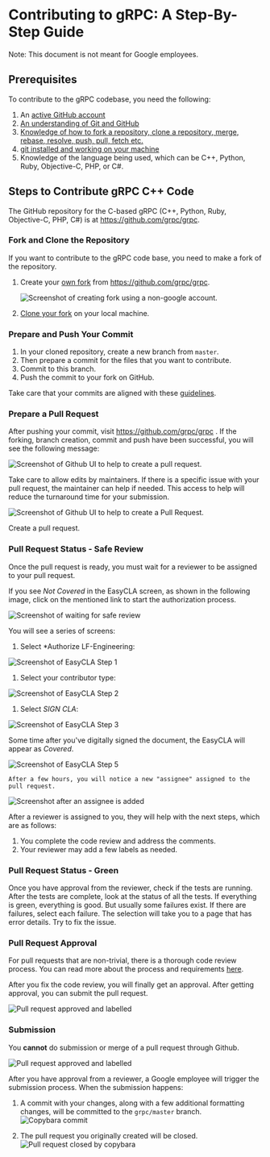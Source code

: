 # Contributing to gRPC: A Step-By-Step Guide

Note: This document is not meant for Google employees.

## Prerequisites

To contribute to the gRPC codebase, you need the following:

1.  An
    [active GitHub account](https://docs.github.com/en/get-started/quickstart/creating-an-account-on-github)
1.  [An understanding of Git and GitHub](https://docs.github.com/en/get-started/using-git/about-git)
1.  [Knowledge of how to fork a repository, clone a repository, merge, rebase,
    resolve, push, pull, fetch
    etc.](https://docs.github.com/en/get-started/using-git/about-git)
1.  [git installed and working on your machine](https://github.com/git-guides/install-git)
1.  Knowledge of the language being used, which can be C++, Python, Ruby,
    Objective-C, PHP, or C#.

## Steps to Contribute gRPC C++ Code

The GitHub repository for the C-based gRPC (C++, Python, Ruby, Objective-C, PHP, C#)
is at https://github.com/grpc/grpc.

### Fork and Clone the Repository

If you want to contribute to the gRPC code base, you need to make a fork of the
repository.

1.    Create your
[own fork](https://docs.github.com/en/pull-requests/collaborating-with-pull-requests/working-with-forks/fork-a-repo)
from https://github.com/grpc/grpc.

      ![Screenshot of creating fork using a non-google account.](doc/images/img/grpc-create-fork.png)

1.   [Clone your fork](https://docs.github.com/en/pull-requests/collaborating-with-pull-requests/working-with-forks/fork-a-repo#cloning-your-forked-repository)
on your local machine.

### Prepare and Push Your Commit

1.  In your cloned repository, create a new branch from `master`.
1.  Then prepare a commit for the files that you want to contribute.
1.  Commit to this branch.
1.  Push the commit to your fork on GitHub.

Take care that your commits are aligned with these
[guidelines](https://github.com/grpc/grpc/blob/master/CONTRIBUTING.md#guidelines-for-pull-requests).

### Prepare a Pull Request

After pushing your commit, visit https://github.com/grpc/grpc . If the
forking, branch creation, commit and push have been successful, you will see
the following message:

![Screenshot of Github UI to help to create a pull request.](doc/images/img/grpc-compare-and-pull-request.png)

Take care to allow edits by maintainers. If there is a specific issue
with your pull request, the maintainer can help if needed. This access to help will reduce
the turnaround time for your submission.

![Screenshot of Github UI to help to create a Pull Request.](doc/images/img/grpc-pull-request-details.png)

Create a pull request.

### Pull Request Status - Safe Review

Once the pull request is ready, you must wait for a reviewer to be
assigned to your pull request.

If you see *Not Covered* in the EasyCLA screen, as shown in the following image,
click on the mentioned link to start the authorization process.

![Screenshot of waiting for safe review](doc/images/img/grpc-tests.png)

You will see a series of screens:

1.  Select *Authorize LF-Engineering:

![Screenshot of EasyCLA Step 1](doc/images/img/grpc-easycla-authorize.png)

1.  Select your contributor type:

![Screenshot of EasyCLA Step 2](doc/images/img/grpc-contributor-type.png)

1.  Select *SIGN CLA*:

![Screenshot of EasyCLA Step 3](doc/images/img/grpc-sign-cla.png)

Some time after you've digitally signed the document, the EasyCLA will appear as
*Covered*.

![Screenshot of EasyCLA Step 5](doc/images/img/grpc-easycla-covered.png)

    After a few hours, you will notice a new "assignee" assigned to the pull request.

![Screenshot after an assignee is added](doc/images/img/grpc-assignee.png)

After a reviewer is assigned to you, they will help with the next
steps, which are as follows:

1.  You complete the code review and address the comments.
1.  Your reviewer may add a few labels as needed.

### Pull Request Status - Green

Once you have approval from the reviewer, check if the tests are running. After
the tests are complete, look at the status of all the tests. If
everything is green, everything is good. But usually some failures exist. If
there are failures, select each failure. The selection will take you to a page
that has error details. Try to fix the issue.

### Pull Request Approval

For pull requests that are non-trivial, there is a thorough code review process.
You can read more about the process and requirements
[here](https://github.com/grpc/grpc/blob/master/CONTRIBUTING.md#guidelines-for-pull-requests).

After you fix the code review, you will finally get an approval. After getting
approval, you can submit the pull request.

![Pull request approved and labelled](doc/images/img/grpc-review-complete.png)

### Submission

You **cannot** do submission or merge of a pull request through Github.

![Pull request approved and labelled](doc/images/img/grpc-wait-for-merge.png)

After you have approval from a reviewer, a Google employee will trigger
the submission process. When the submission happens:

1.  A commit with your changes, along with a few additional formatting changes, will
    be committed to the `grpc/master` branch.
![Copybara commit](doc/images/img/grpc-copybara-commit.png)

1.  The pull request you originally created will be closed.
![Pull request closed by copybara](doc/images/img/grpc-pr-closed-by-copybara.png)
